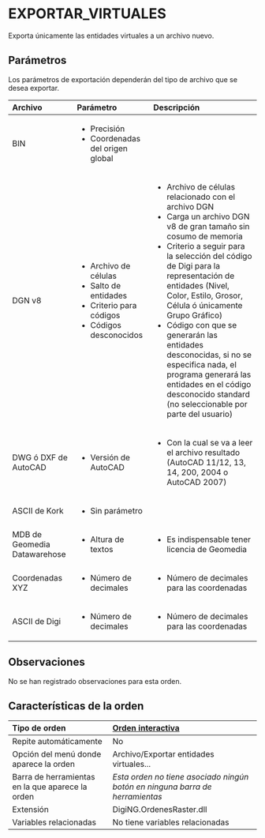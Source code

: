 # EXPORTAR\_VIRTUALES

Exporta únicamente las entidades virtuales a un archivo nuevo.

## Parámetros

Los parámetros de exportación dependerán del tipo de archivo que se desea exportar.

<table>
  <thead>
    <tr>
      <th style="text-align:left">Archivo</th>
      <th style="text-align:left">Par&#xE1;metro</th>
      <th style="text-align:left">Descripci&#xF3;n</th>
    </tr>
  </thead>
  <tbody>
    <tr>
      <td style="text-align:left">BIN</td>
      <td style="text-align:left">
        <ul>
          <li>Precisi&#xF3;n</li>
          <li>Coordenadas del origen global</li>
        </ul>
      </td>
      <td style="text-align:left"></td>
    </tr>
    <tr>
      <td style="text-align:left">DGN v8</td>
      <td style="text-align:left">
        <ul>
          <li>Archivo de c&#xE9;lulas</li>
          <li>Salto de entidades</li>
          <li>Criterio para c&#xF3;digos</li>
          <li>C&#xF3;digos desconocidos</li>
        </ul>
      </td>
      <td style="text-align:left">
        <ul>
          <li>Archivo de c&#xE9;lulas relacionado con el archivo DGN</li>
          <li>Carga un archivo DGN v8 de gran tama&#xF1;o sin cosumo de memoria</li>
          <li>Criterio a seguir para la selecci&#xF3;n del c&#xF3;digo de Digi para
            la representaci&#xF3;n de entidades (Nivel, Color, Estilo, Grosor, C&#xE9;lula
            &#xF3; &#xFA;nicamente Grupo Gr&#xE1;fico)</li>
          <li>C&#xF3;digo con que se generar&#xE1;n las entidades desconocidas, si no
            se especifica nada, el programa generar&#xE1; las entidades en el c&#xF3;digo
            desconocido standard (no seleccionable por parte del usuario)</li>
        </ul>
      </td>
    </tr>
    <tr>
      <td style="text-align:left">DWG &#xF3; DXF de AutoCAD</td>
      <td style="text-align:left">
        <ul>
          <li>Versi&#xF3;n de AutoCAD</li>
        </ul>
      </td>
      <td style="text-align:left">
        <ul>
          <li>Con la cual se va a leer el archivo resultado (AutoCAD 11/12, 13, 14,
            200, 2004 o AutoCAD 2007)</li>
        </ul>
      </td>
    </tr>
    <tr>
      <td style="text-align:left">ASCII de Kork</td>
      <td style="text-align:left">
        <ul>
          <li>Sin par&#xE1;metro</li>
        </ul>
      </td>
      <td style="text-align:left"></td>
    </tr>
    <tr>
      <td style="text-align:left">MDB de Geomedia Datawarehose</td>
      <td style="text-align:left">
        <ul>
          <li>Altura de textos</li>
        </ul>
      </td>
      <td style="text-align:left">
        <ul>
          <li>Es indispensable tener licencia de Geomedia</li>
        </ul>
      </td>
    </tr>
    <tr>
      <td style="text-align:left">Coordenadas XYZ</td>
      <td style="text-align:left">
        <ul>
          <li>N&#xFA;mero de decimales</li>
        </ul>
      </td>
      <td style="text-align:left">
        <ul>
          <li>N&#xFA;mero de decimales para las coordenadas</li>
        </ul>
      </td>
    </tr>
    <tr>
      <td style="text-align:left">ASCII de Digi</td>
      <td style="text-align:left">
        <ul>
          <li>N&#xFA;mero de decimales</li>
        </ul>
      </td>
      <td style="text-align:left">
        <ul>
          <li>N&#xFA;mero de decimales para las coordenadas</li>
        </ul>
      </td>
    </tr>
  </tbody>
</table>

## Observaciones

No se han registrado observaciones para esta orden.

## Características de la orden

| Tipo de orden | [Orden interactiva](exportar-virtuales.md) |
| :--- | :--- |
| Repite automáticamente | No |
| Opción del menú donde aparece la orden | Archivo/Exportar entidades virtuales... |
| Barra de herramientas en la que aparece la orden | _Esta orden no tiene asociado ningún botón en ninguna barra de herramientas_ |
| Extensión | DigiNG.OrdenesRaster.dll |
| Variables relacionadas | No tiene variables relacionadas |

